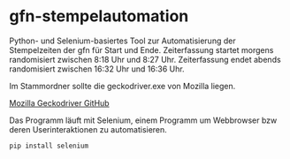 # gfn-stempelautomation
Python- und Selenium-basiertes Tool zur Automatisierung der Stempelzeiten der gfn für Start und Ende.
Zeiterfassung startet morgens randomisiert zwischen 8:18 Uhr und 8:27 Uhr.
Zeiterfassung endet abends randomisiert zwischen 16:32 Uhr und 16:36 Uhr.

Im Stammordner sollte die geckodriver.exe von Mozilla liegen.

[Mozilla Geckodriver GitHub](https://github.com/mozilla/geckodriver/releases)

Das Programm läuft mit Selenium, einem Programm um Webbrowser bzw deren Userinteraktionen zu automatisieren.

`pip install selenium`